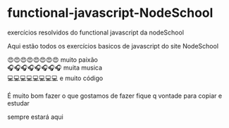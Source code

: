 # functional-javascript-NodeSchool
exercícios resolvidos do functional javascript da nodeSchool

Aqui estão todos os exercícios basicos de javascript do site NodeSchool

😍😍😍😍😍😍😍😍 muito paixão<br/> 🎧🎧🎧🎧🎧🎧🎧🎧 muita musica<br/> 💻💻💻💻💻💻💻💻 e muito código<br/><br/>
É muito bom fazer o que gostamos de fazer
fique q vontade para copiar e estudar

sempre estará aqui
